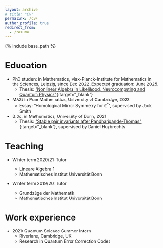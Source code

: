 ```yaml
---
layout: archive
# title: "CV"
permalink: /cv/
author_profile: true
redirect_from:
  - /resume
---
```


{% include base_path %}

Education
======
* PhD student in Mathematics, Max-Planck-Institute for Mathematics in the Sciences, Leipzig, since Dec 2022. Expected graduation: June 2025.
  * Thesis: ["Nonlinear Algebra in Likelihood, Neurocomputing and Quantum Physics"](/files/Thesis.pdf){:target="_blank"}
* MASt in Pure Mathematics, University of Cambridge, 2022
  * Essay: "Homological Mirror Symmetry for $\mathbb{C}^*$", supervised by Jack Smith
* B.Sc. in Mathematics, University of Bonn, 2021
  * Thesis: ["Stable pair invariants after Pandharipande-Thomas"](/files/bachelor_thesis.pdf){:target="_blank"}, supervised by Daniel Huybrechts


Teaching
======
* Winter term 2020/21: Tutor
  * Lineare Algebra 1
  * Mathematisches Institut Universität Bonn

* Winter term 2019/20: Tutor
  * Grundzüge der Mathematik
  * Mathematisches Institut Universität Bonn


Work experience
======
* 2021: Quantum Science Summer Intern
  * Riverlane, Cambridge, UK
  * Research in Quantum Error Correction Codes

  
<!-- Skills
======
* Skill 1
* Skill 2
  * Sub-skill 2.1
  * Sub-skill 2.2
  * Sub-skill 2.3
* Skill 3

Publications
======
  <ul>{% for post in site.publications %}
    {% include archive-single-cv.html %}
  {% endfor %}</ul>
  
Talks
======
  <ul>{% for post in site.talks %}
    {% include archive-single-talk-cv.html %}
  {% endfor %}</ul>
  
Service and leadership
======
* Currently signed in to 43 different slack teams -->
